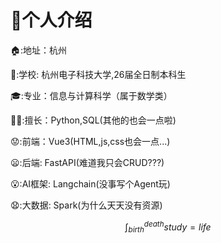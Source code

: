 # 👋个人介绍

🏠:地址：杭州

🏫:学校: 杭州电子科技大学,26届全日制本科生

🎓:专业：信息与计算科学（属于数学类）

🙋‍♂️:擅长：Python,SQL(其他的也会一点啦)

😟:前端：Vue3(HTML,js,css也会一点...)

😦:后端: FastAPI(难道我只会CRUD???)

😮:AI框架: Langchain(没事写个Agent玩)

😧:大数据: Spark(为什么天天没有资源)

$$ \int_{birth}^{death}study = life $$
